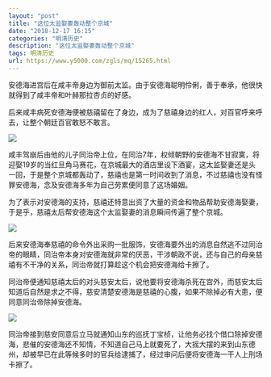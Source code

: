 ```yaml
---
layout: "post"
title: "这位太监娶妻轰动整个京城"
date: "2018-12-17 16:15"
categories: "明清历史"
description: "这位太监娶妻轰动整个京城"
tags: 明清历史
url: https://www.y5000.com/zgls/mq/15265.html
---
```






安德海进宫后在咸丰帝身边为御前太监。由于安德海聪明伶俐，善于奉承，他很快就得到了咸丰帝和叶赫那拉杏贞的好感。

后来咸丰病死安德海便被慈禧留在了身边，成为了慈禧身边的红人，对百官呼来呼去，让整个朝廷百官敢怒不敢言。

![](https://img.y5000.com/uploads/allimg/170227/8-1F22GA25Y37.jpg)

咸丰驾崩后由他的儿子同治帝上位，在同治7年，权倾朝野的安德海不甘寂寞，将迎娶19岁的当红旦角马赛花，在京城最大的酒店里设下酒宴，这太监娶妻还是头一回，于是整个京城都轰动了，慈禧也是第一时间收到了消息，不过慈禧也没有怪罪安德海，念及安德海多年为自己劳累便同意了这场婚姻。

为了表示对安德海的支持，慈禧还特意出资了大量的资金和物品帮助安德海娶妻，于是乎，慈禧太后帮安德海这个太监娶妻的消息瞬间传遍了整个京城。

![](https://img.y5000.com/uploads/allimg/170227/8-1F22GA251164.jpg)

后来安德海奉慈禧的命令外出采购一批服饰，安德海要外出的消息自然逃不过同治帝的眼睛，同治帝本身对安德海就非常的厌恶，干涉朝政不说，还与自己的母亲慈禧有不干净的关系，同治帝就打算趁这个机会把安德海给卡擦了。

同治帝便通知慈禧太后的对头慈安太后，说他要将安德海杀死在宫外，而慈安太后知道后自然是求之不得，慈安清楚安德海是慈禧的心腹，如果不除掉必有大患，便同意同治帝除掉安德海。

![](https://img.y5000.com/uploads/allimg/170227/8-1F22GA242A7.jpg)

同治帝接到慈安同意后立马就通知山东的巡抚丁宝桢，让他务必找个借口除掉安德海，悲催的安德海还不知情，不知道自己马上就要死了，大摇大摆的来到山东德州，却被早已在此等候多时的官兵给逮捕了，经过审问后便将安德海一干人上刑场卡擦了。
